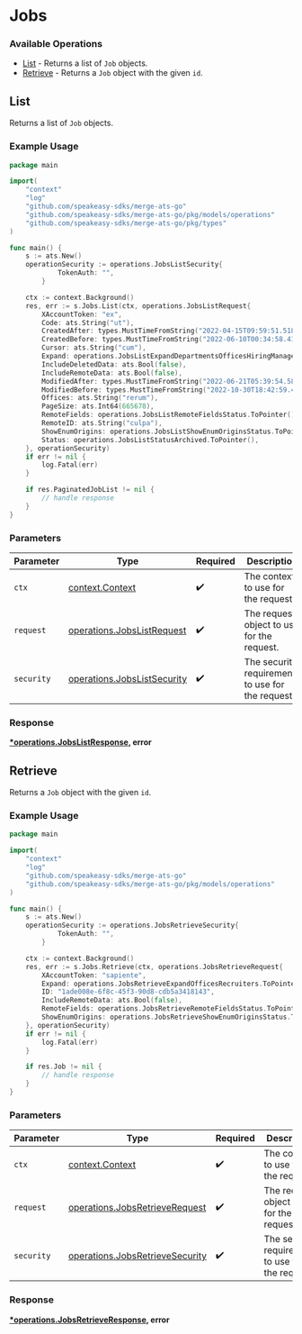 # Jobs

### Available Operations

* [List](#list) - Returns a list of `Job` objects.
* [Retrieve](#retrieve) - Returns a `Job` object with the given `id`.

## List

Returns a list of `Job` objects.

### Example Usage

```go
package main

import(
	"context"
	"log"
	"github.com/speakeasy-sdks/merge-ats-go"
	"github.com/speakeasy-sdks/merge-ats-go/pkg/models/operations"
	"github.com/speakeasy-sdks/merge-ats-go/pkg/types"
)

func main() {
    s := ats.New()
    operationSecurity := operations.JobsListSecurity{
            TokenAuth: "",
        }

    ctx := context.Background()
    res, err := s.Jobs.List(ctx, operations.JobsListRequest{
        XAccountToken: "ex",
        Code: ats.String("ut"),
        CreatedAfter: types.MustTimeFromString("2022-04-15T09:59:51.518Z"),
        CreatedBefore: types.MustTimeFromString("2022-06-10T00:34:58.414Z"),
        Cursor: ats.String("cum"),
        Expand: operations.JobsListExpandDepartmentsOfficesHiringManagersRecruiters.ToPointer(),
        IncludeDeletedData: ats.Bool(false),
        IncludeRemoteData: ats.Bool(false),
        ModifiedAfter: types.MustTimeFromString("2022-06-21T05:39:54.582Z"),
        ModifiedBefore: types.MustTimeFromString("2022-10-30T18:42:59.470Z"),
        Offices: ats.String("rerum"),
        PageSize: ats.Int64(665678),
        RemoteFields: operations.JobsListRemoteFieldsStatus.ToPointer(),
        RemoteID: ats.String("culpa"),
        ShowEnumOrigins: operations.JobsListShowEnumOriginsStatus.ToPointer(),
        Status: operations.JobsListStatusArchived.ToPointer(),
    }, operationSecurity)
    if err != nil {
        log.Fatal(err)
    }

    if res.PaginatedJobList != nil {
        // handle response
    }
}
```

### Parameters

| Parameter                                                                  | Type                                                                       | Required                                                                   | Description                                                                |
| -------------------------------------------------------------------------- | -------------------------------------------------------------------------- | -------------------------------------------------------------------------- | -------------------------------------------------------------------------- |
| `ctx`                                                                      | [context.Context](https://pkg.go.dev/context#Context)                      | :heavy_check_mark:                                                         | The context to use for the request.                                        |
| `request`                                                                  | [operations.JobsListRequest](../../models/operations/jobslistrequest.md)   | :heavy_check_mark:                                                         | The request object to use for the request.                                 |
| `security`                                                                 | [operations.JobsListSecurity](../../models/operations/jobslistsecurity.md) | :heavy_check_mark:                                                         | The security requirements to use for the request.                          |


### Response

**[*operations.JobsListResponse](../../models/operations/jobslistresponse.md), error**


## Retrieve

Returns a `Job` object with the given `id`.

### Example Usage

```go
package main

import(
	"context"
	"log"
	"github.com/speakeasy-sdks/merge-ats-go"
	"github.com/speakeasy-sdks/merge-ats-go/pkg/models/operations"
)

func main() {
    s := ats.New()
    operationSecurity := operations.JobsRetrieveSecurity{
            TokenAuth: "",
        }

    ctx := context.Background()
    res, err := s.Jobs.Retrieve(ctx, operations.JobsRetrieveRequest{
        XAccountToken: "sapiente",
        Expand: operations.JobsRetrieveExpandOfficesRecruiters.ToPointer(),
        ID: "1ade008e-6f8c-45f3-90d8-cdb5a3418143",
        IncludeRemoteData: ats.Bool(false),
        RemoteFields: operations.JobsRetrieveRemoteFieldsStatus.ToPointer(),
        ShowEnumOrigins: operations.JobsRetrieveShowEnumOriginsStatus.ToPointer(),
    }, operationSecurity)
    if err != nil {
        log.Fatal(err)
    }

    if res.Job != nil {
        // handle response
    }
}
```

### Parameters

| Parameter                                                                          | Type                                                                               | Required                                                                           | Description                                                                        |
| ---------------------------------------------------------------------------------- | ---------------------------------------------------------------------------------- | ---------------------------------------------------------------------------------- | ---------------------------------------------------------------------------------- |
| `ctx`                                                                              | [context.Context](https://pkg.go.dev/context#Context)                              | :heavy_check_mark:                                                                 | The context to use for the request.                                                |
| `request`                                                                          | [operations.JobsRetrieveRequest](../../models/operations/jobsretrieverequest.md)   | :heavy_check_mark:                                                                 | The request object to use for the request.                                         |
| `security`                                                                         | [operations.JobsRetrieveSecurity](../../models/operations/jobsretrievesecurity.md) | :heavy_check_mark:                                                                 | The security requirements to use for the request.                                  |


### Response

**[*operations.JobsRetrieveResponse](../../models/operations/jobsretrieveresponse.md), error**

